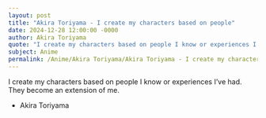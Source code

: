 ```yaml
---
layout: post
title: "Akira Toriyama - I create my characters based on people"
date: 2024-12-28 12:00:00 -0000
author: Akira Toriyama
quote: "I create my characters based on people I know or experiences I’ve had. They become an extension of me."
subject: Anime
permalink: /Anime/Akira Toriyama/Akira Toriyama - I create my characters based on people
---
```


I create my characters based on people I know or experiences I’ve had. They become an extension of me.

- Akira Toriyama
